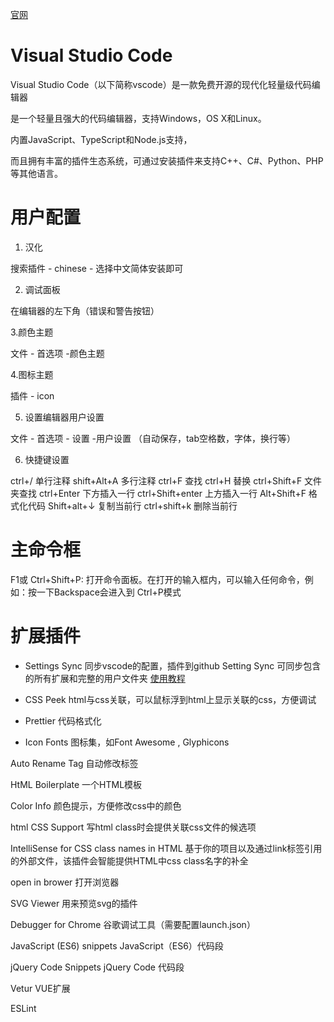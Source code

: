 [官网](https://code.visualstudio.com/)

# Visual Studio Code

Visual Studio Code（以下简称vscode）是一款免费开源的现代化轻量级代码编辑器

是一个轻量且强大的代码编辑器，支持Windows，OS X和Linux。

内置JavaScript、TypeScript和Node.js支持，

而且拥有丰富的插件生态系统，可通过安装插件来支持C++、C#、Python、PHP等其他语言。




# 用户配置

1. 汉化

搜索插件 - chinese - 选择中文简体安装即可

2. 调试面板

在编辑器的左下角（错误和警告按钮）

3.颜色主题

文件 - 首选项 -颜色主题

4.图标主题

插件 - icon

5. 设置编辑器用户设置

文件 - 首选项 - 设置 -用户设置 （自动保存，tab空格数，字体，换行等）

6. 快捷键设置

ctrl+/ 单行注释
shift+Alt+A 多行注释
ctrl+F 查找
ctrl+H 替换
ctrl+Shift+F 文件夹查找
ctrl+Enter 下方插入一行
ctrl+Shift+enter  上方插入一行
Alt+Shift+F	 格式化代码
Shift+alt+↓ 复制当前行
ctrl+shift+k 删除当前行

# 主命令框

F1或 Ctrl+Shift+P: 打开命令面板。在打开的输入框内，可以输入任何命令，例如：按一下Backspace会进入到 Ctrl+P模式 



# 扩展插件

- Settings Sync
同步vscode的配置，插件到github
Setting Sync 可同步包含的所有扩展和完整的用户文件夹
[使用教程](http://www.imooc.com/article/251855)

- CSS Peek
html与css关联，可以鼠标浮到html上显示关联的css，方便调试

- Prettier
代码格式化

- Icon Fonts
图标集，如Font Awesome , Glyphicons

Auto Rename Tag
自动修改标签

HtML Boilerplate
一个HTML模板

Color Info
颜色提示，方便修改css中的颜色

html CSS Support
写html class时会提供关联css文件的候选项

IntelliSense for CSS class names in HTML
基于你的项目以及通过link标签引用的外部文件，该插件会智能提供HTML中css class名字的补全

open in brower
打开浏览器

SVG Viewer
用来预览svg的插件

Debugger for Chrome
谷歌调试工具（需要配置launch.json）

JavaScript (ES6) snippets
JavaScript（ES6）代码段

jQuery Code Snippets
jQuery Code 代码段

Vetur
VUE扩展

ESLint